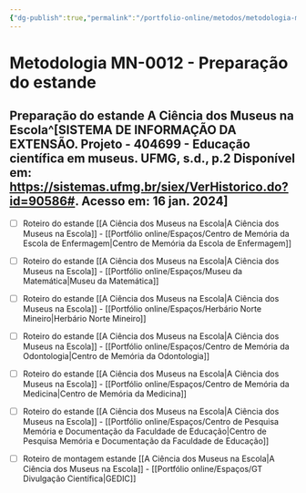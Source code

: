 ```yaml
---
{"dg-publish":true,"permalink":"/portfolio-online/metodos/metodologia-mn-0012-preparacao-do-estande/","tags":["💼/🎯/🛠️"],"created":"2024-02-05T11:59:49.042-03:00","updated":"2024-02-05T11:36:56.110-03:00"}
---
```



# Metodologia MN-0012 - Preparação do estande

## Preparação do estande A Ciência dos Museus na Escola^[SISTEMA DE INFORMAÇÃO DA EXTENSÃO. **Projeto - 404699 - Educação científica em museus**. UFMG, s.d., p.2 Disponível em: <https://sistemas.ufmg.br/siex/VerHistorico.do?id=90586#>. Acesso em: 16 jan. 2024]

- [ ] Roteiro do estande [[A Ciência dos Museus na Escola\|A Ciência dos Museus na Escola]] - [[Portfólio online/Espaços/Centro de Memória da Escola de Enfermagem\|Centro de Memória da Escola de Enfermagem]]
- [ ] Roteiro do estande [[A Ciência dos Museus na Escola\|A Ciência dos Museus na Escola]] - [[Portfólio online/Espaços/Museu da Matemática\|Museu da Matemática]]
- [ ] Roteiro do estande [[A Ciência dos Museus na Escola\|A Ciência dos Museus na Escola]] - [[Portfólio online/Espaços/Herbário Norte Mineiro\|Herbário Norte Mineiro]]
- [ ] Roteiro do estande [[A Ciência dos Museus na Escola\|A Ciência dos Museus na Escola]] - [[Portfólio online/Espaços/Centro de Memória da Odontologia\|Centro de Memória da Odontologia]]
 - [ ] Roteiro do estande [[A Ciência dos Museus na Escola\|A Ciência dos Museus na Escola]] - [[Portfólio online/Espaços/Centro de Memória da Medicina\|Centro de Memória da Medicina]]
- [ ] Roteiro do estande [[A Ciência dos Museus na Escola\|A Ciência dos Museus na Escola]] - [[Portfólio online/Espaços/Centro de Pesquisa Memória e Documentação da Faculdade de Educação\|Centro de Pesquisa Memória e Documentação da Faculdade de Educação]]
- [ ] Roteiro de montagem estande [[A Ciência dos Museus na Escola\|A Ciência dos Museus na Escola]] - [[Portfólio online/Espaços/GT Divulgação Científica\|GEDIC]]


